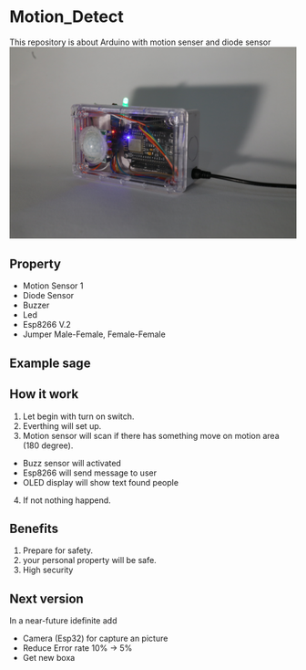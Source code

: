 # Motion_Detect
This repository is about Arduino with motion senser and diode sensor
![Motion Detector](./docs/IMG_9766.JPG)

## Property
- Motion Sensor 1
- Diode Sensor
- Buzzer
- Led
- Esp8266 V.2
- Jumper Male-Female, Female-Female

## Example sage


## How it work
1. Let begin with turn on switch.
2. Everthing will set up.
3. Motion sensor will scan if there has something move on motion area (180 degree).
  - Buzz sensor will activated
  - Esp8266 will send message to user
  - OLED display will show text found people
4. If not nothing happend.

## Benefits
1. Prepare for safety.
2. your personal property will be safe.
3. High security

## Next version
In a near-future idefinite add
- Camera (Esp32) for capture an picture
- Reduce Error rate 10% -> 5%
- Get new boxa
